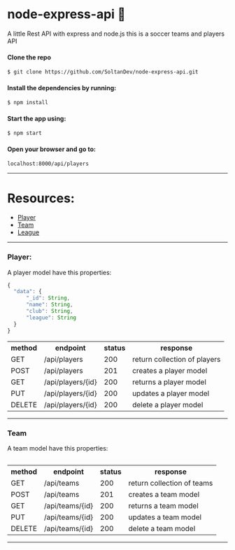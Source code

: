 # node-express-api :book:

A little Rest API with express and node.js
this is a soccer teams and players API

#### Clone the repo

```bash
$ git clone https://github.com/SoltanDev/node-express-api.git
```

#### Install the dependencies by running:

```bash
$ npm install
```

#### Start the app using:

```bash
$ npm start
```

#### Open your browser and go to:

`localhost:8000/api/players`

---

# Resources:

- [Player](#Player)
- [Team](#team)
- [League](#league)

---

### Player:

A player model have this properties:

```javascript
{
  "data": {
      "_id": String,
      "name": String,
      "club": String,
      "league": String
  }
}
```

<table>
<tr>
<th>method</th>
<th>endpoint</th>
<th>status</th>
<th>response</th>
</tr>
<tr>
  <td>GET</td>
  <td>/api/players</td>
  <td>200</td>
  <td>return collection of players</td>
</tr>
<tr>
  <td>POST</td>
  <td>/api/players</td>
  <td>201</td>
  <td>creates a player model</td>
</tr>
<tr>
  <td>GET</td>
  <td>/api/players/{id}</td>
  <td>200</td>
  <td>returns a player model</td>
</tr>
<tr>
  <td>PUT</td>
  <td>/api/players/{id}</td>
  <td>200</td>
  <td>updates a player model</td>
</tr>
<tr>
  <td>DELETE</td>
  <td>/api/players/{id}</td>
  <td>200</td>
  <td>delete a player model</td>
</tr>
</table>

---

### Team

A team model have this properties:

```javascript

```

<table>
<tr>
<th>method</th>
<th>endpoint</th>
<th>status</th>
<th>response</th>
</tr>
<tr>
  <td>GET</td>
  <td>/api/teams</td>
  <td>200</td>
  <td>return collection of teams</td>
</tr>
<tr>
  <td>POST</td>
  <td>/api/teams</td>
  <td>201</td>
  <td>creates a team model</td>
</tr>
<tr>
  <td>GET</td>
  <td>/api/teams/{id}</td>
  <td>200</td>
  <td>returns a team model</td>
</tr>
<tr>
  <td>PUT</td>
  <td>/api/teams/{id}</td>
  <td>200</td>
  <td>updates a team model</td>
</tr>
<tr>
  <td>DELETE</td>
  <td>/api/teams/{id}</td>
  <td>200</td>
  <td>delete a team model</td>
</tr>
</table>

---
